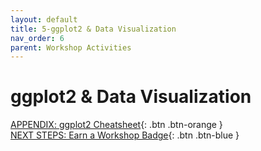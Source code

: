 ```yaml
---
layout: default
title: 5-ggplot2 & Data Visualization
nav_order: 6
parent: Workshop Activities
---
```

# ggplot2 & Data Visualization

[APPENDIX: ggplot2 Cheatsheet](https://drive.google.com/file/d/1PuMBZwAutnBjJ8xVCeLgElZwcC1UIhrz/view){: .btn .btn-orange }<br>
[NEXT STEPS: Earn a Workshop Badge](informal-credentials.html){: .btn .btn-blue }
